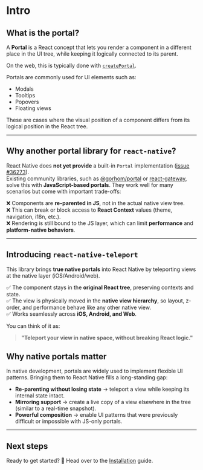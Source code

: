 # Intro

## What is the portal?[​](#what-is-the-portal "Direct link to What is the portal?")

A **Portal** is a React concept that lets you render a component in a different place in the UI tree, while keeping it logically connected to its parent.

On the web, this is typically done with [`createPortal`](https://react.dev/reference/react-dom/createPortal).

Portals are commonly used for UI elements such as:

* Modals
* Tooltips
* Popovers
* Floating views

These are cases where the visual position of a component differs from its logical position in the React tree.

***

## Why another portal library for `react-native`?[​](#why-another-portal-library-for-react-native "Direct link to why-another-portal-library-for-react-native")

React Native does **not yet provide** a built-in `Portal` implementation ([issue #36273](https://github.com/facebook/react-native/issues/36273)).<br /><!-- -->Existing community libraries, such as [@gorhom/portal](https://github.com/gorhom/react-native-portal) or [react-gateway](https://github.com/cloudflare/react-gateway), solve this with **JavaScript-based portals**. They work well for many scenarios but come with important trade-offs:

❌ Components are **re-parented in JS**, not in the actual native view tree.<br /><!-- -->❌ This can break or block access to **React Context** values (theme, navigation, i18n, etc.).<br /><!-- -->❌ Rendering is still bound to the JS layer, which can limit **performance** and **platform-native behaviors**.

***

## Introducing `react-native-teleport`[​](#introducing-react-native-teleport "Direct link to introducing-react-native-teleport")

This library brings **true native portals** into React Native by teleporting views at the native layer (iOS/Android/web).

✅ The component stays in the **original React tree**, preserving contexts and state.<br /><!-- -->✅ The view is physically moved in the **native view hierarchy**, so layout, z-order, and performance behave like any other native view.<br /><!-- -->✅ Works seamlessly across **iOS, Android, and Web**.

You can think of it as:

> **"Teleport your view in native space, without breaking React logic."**

## Why native portals matter[​](#why-native-portals-matter "Direct link to Why native portals matter")

In native development, portals are widely used to implement flexible UI patterns. Bringing them to React Native fills a long-standing gap:

* **Re-parenting without losing state** → teleport a view while keeping its internal state intact.
* **Mirroring support** → create a live copy of a view elsewhere in the tree (similar to a real-time snapshot).
* **Powerful composition** → enable UI patterns that were previously difficult or impossible with JS-only portals.

***

## Next steps[​](#next-steps "Direct link to Next steps")

Ready to get started? 🚀 Head over to the [Installation](/react-native-teleport/pr-preview/pr-12/docs/installation.md) guide.
